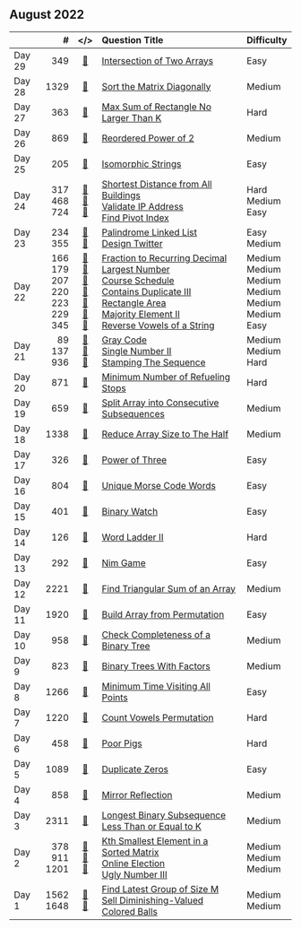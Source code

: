 ## August 2022

||#|</>|Question Title|Difficulty|
|:--|--:|:-:|:--|:--|
|Day 29|349|[📎](../src/q_301_350/q0349.cc)|[Intersection of Two Arrays](https://leetcode.com/problems/intersection-of-two-arrays/)|Easy|
|Day 28|1329|[📎](../src/q_1301_1350/q1329.cc)|[Sort the Matrix Diagonally](https://leetcode.com/problems/sort-the-matrix-diagonally/)|Medium|
|Day 27|363|[📎](../src/q_351_400/q0363.cc)|[Max Sum of Rectangle No Larger Than K](https://leetcode.com/problems/max-sum-of-rectangle-no-larger-than-k/)|Hard|
|Day 26|869|[📎](../src/q_851_900/q0869.cc)|[Reordered Power of 2](https://leetcode.com/problems/reordered-power-of-2/)|Medium|
|Day 25|205|[📎](../src/q_201_250/q0205.cc)|[Isomorphic Strings](https://leetcode.com/problems/isomorphic-strings/)|Easy|
|Day 24|317<br>468<br>724|[📎](../src/q_301_350/q0317.cc)<br>[📎](../src/q_451_500/q0468.cc)<br>[📎](../src/q_701_750/q0724.cc)|[Shortest Distance from All Buildings](https://leetcode.com/problems/shortest-distance-from-all-buildings/)<br>[Validate IP Address](https://leetcode.com/problems/validate-ip-address/)<br>[Find Pivot Index](https://leetcode.com/problems/find-pivot-index/)|Hard<br>Medium<br>Easy|
|Day 23|234<br>355|[📎](../src/q_201_250/q0234.cc)<br>[📎](../src/q_351_400/q0355.cc)|[Palindrome Linked List](https://leetcode.com/problems/palindrome-linked-list/)<br>[Design Twitter](https://leetcode.com/problems/design-twitter/)|Easy<br>Medium|
|Day 22|166<br>179<br>207<br>220<br>223<br>229<br>345|[📎](../src/q_151_200/q0166.cc)<br>[📎](../src/q_151_200/q0179.cc)<br>[📎](../src/q_201_250/q0207.cc)<br>[📎](../src/q_201_250/q0220.cc)<br>[📎](../src/q_201_250/q0223.cc)<br>[📎](../src/q_201_250/q0229.cc)<br>[📎](../src/q_301_350/q0345.cc)|[Fraction to Recurring Decimal](https://leetcode.com/problems/fraction-to-recurring-decimal/)<br>[Largest Number](https://leetcode.com/problems/largest-number/)<br>[Course Schedule](https://leetcode.com/problems/course-schedule/)<br>[Contains Duplicate III](https://leetcode.com/problems/contains-duplicate-iii/)<br>[Rectangle Area](https://leetcode.com/problems/rectangle-area/)<br>[Majority Element II](https://leetcode.com/problems/majority-element-ii/)<br>[Reverse Vowels of a String](https://leetcode.com/problems/reverse-vowels-of-a-string/)|Medium<br>Medium<br>Medium<br>Medium<br>Medium<br>Medium<br>Easy|
|Day 21|89<br>137<br>936|[📎](../src/q_51_100/q0089.cc)<br>[📎](../src/q_101_150/q0137.cc)<br>[📎](../src/q_901_950/q0936.cc)|[Gray Code](https://leetcode.com/problems/gray-code/)<br>[Single Number II](https://leetcode.com/problems/single-number-ii/)<br>[Stamping The Sequence](https://leetcode.com/problems/stamping-the-sequence/)|Medium<br>Medium<br>Hard|
|Day 20|871|[📎](../src/q_851_900/q0871.cc)|[Minimum Number of Refueling Stops](https://leetcode.com/problems/minimum-number-of-refueling-stops/)|Hard|
|Day 19|659|[📎](../src/q_651_700/q0659.cc)|[Split Array into Consecutive Subsequences](https://leetcode.com/problems/split-array-into-consecutive-subsequences/)|Medium|
|Day 18|1338|[📎](../src/q_1301_1350/q1338.cc)|[Reduce Array Size to The Half](https://leetcode.com/problems/reduce-array-size-to-the-half/)|Medium|
|Day 17|326|[📎](../src/q_301_350/q0326.cc)|[Power of Three](https://leetcode.com/problems/power-of-three/)|Easy|
|Day 16|804|[📎](../src/q_801_850/q0804.cc)|[Unique Morse Code Words](https://leetcode.com/problems/unique-morse-code-words/)|Easy|
|Day 15|401|[📎](../src/q_401_450/q0401.cc)|[Binary Watch](https://leetcode.com/problems/binary-watch/)|Easy|
|Day 14|126|[📎](../src/q_101_150/q0126.cc)|[Word Ladder II](https://leetcode.com/problems/word-ladder-ii/)|Hard|
|Day 13|292|[📎](../src/q_251_300/q0292.cc)|[Nim Game](https://leetcode.com/problems/nim-game/)|Easy|
|Day 12|2221|[📎](../src/q_2201_2250/q2221.cc)|[Find Triangular Sum of an Array](https://leetcode.com/problems/find-triangular-sum-of-an-array/)|Medium|
|Day 11|1920|[📎](../src/q_1901_1950/q1920.cc)|[Build Array from Permutation](https://leetcode.com/problems/build-array-from-permutation/)|Easy|
|Day 10|958|[📎](../src/q_951_1000/q0958.cc)|[Check Completeness of a Binary Tree](https://leetcode.com/problems/check-completeness-of-a-binary-tree/)|Medium|
|Day 9|823|[📎](../src/q_801_850/q0823.cc)|[Binary Trees With Factors](https://leetcode.com/problems/binary-trees-with-factors/)|Medium|
|Day 8|1266|[📎](../src/q_1251_1300/q1266.cc)|[Minimum Time Visiting All Points](https://leetcode.com/problems/minimum-time-visiting-all-points/)|Easy|
|Day 7|1220|[📎](../src/q_1201_1250/q1220.cc)|[Count Vowels Permutation](https://leetcode.com/problems/count-vowels-permutation/)|Hard|
|Day 6|458|[📎](../src/q_451_500/q0458.cc)|[Poor Pigs](https://leetcode.com/problems/poor-pigs/)|Hard|
|Day 5|1089|[📎](../src/q_1051_1100/q1089.cc)|[Duplicate Zeros](https://leetcode.com/problems/duplicate-zeros/)|Easy|
|Day 4|858|[📎](../src/q_851_900/q0858.cc)|[Mirror Reflection](https://leetcode.com/problems/mirror-reflection/)|Medium|
|Day 3|2311|[📎](../src/q_2301_2350/q2311.cc)|[Longest Binary Subsequence Less Than or Equal to K](https://leetcode.com/problems/longest-binary-subsequence-less-than-or-equal-to-k/)|Medium|
|Day 2|378<br>911<br>1201|[📎](../src/q_351_400/q0378.cc)<br>[📎](../src/q_901_950/q0911.cc)<br>[📎](../src/q_1201_1250/q1201.cc)|[Kth Smallest Element in a Sorted Matrix](https://leetcode.com/problems/kth-smallest-element-in-a-sorted-matrix/)<br>[Online Election](https://leetcode.com/problems/online-election/)<br>[Ugly Number III](https://leetcode.com/problems/ugly-number-iii/)|Medium<br>Medium<br>Medium|
|Day 1|1562<br>1648|[📎](../src/q_1551_1600/q1562.cc)<br>[📎](../src/q_1601_1650/q1648.cc)|[Find Latest Group of Size M](https://leetcode.com/problems/find-latest-group-of-size-m/)<br>[Sell Diminishing-Valued Colored Balls](https://leetcode.com/problems/sell-diminishing-valued-colored-balls/)|Medium<br>Medium|

